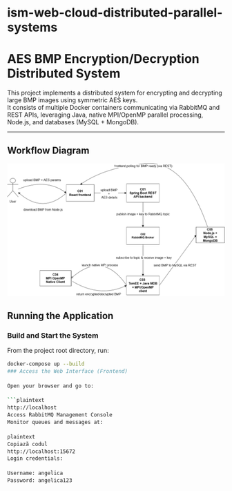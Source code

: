 # ism-web-cloud-distributed-parallel-systems
# AES BMP Encryption/Decryption Distributed System

This project implements a distributed system for encrypting and decrypting large BMP images using symmetric AES keys.  
It consists of multiple Docker containers communicating via RabbitMQ and REST APIs, leveraging Java, native MPI/OpenMP parallel processing, Node.js, and databases (MySQL + MongoDB).

---

## Workflow Diagram

![Workflow Diagram](project-root/diagram.png)


## Running the Application

### Build and Start the System

From the project root directory, run:

```bash
docker-compose up --build
### Access the Web Interface (Frontend)

Open your browser and go to:

```plaintext
http://localhost
Access RabbitMQ Management Console
Monitor queues and messages at:

plaintext
Copiază codul
http://localhost:15672
Login credentials:

Username: angelica
Password: angelica123